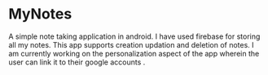 # MyNotes
A simple note taking application in android. I have used firebase for storing all my notes. This app supports creation updation and deletion of notes. I am currently working on the
personalization aspect of the app wherein the user can link it to their google accounts .
